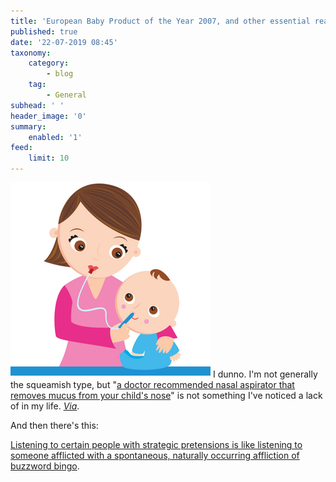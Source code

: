 ```yaml
---
title: 'European Baby Product of the Year 2007, and other essential reading'
published: true
date: '22-07-2019 08:45'
taxonomy:
    category:
        - blog
    tag:
        - General
subhead: ' '
header_image: '0'
summary:
    enabled: '1'
feed:
    limit: 10
---
```


![illustration of nose-cleaning device](nose-cleaner.png )  I dunno. I'm not generally the squeamish type, but "[a doctor recommended nasal aspirator that removes mucus from your child's nose](http://www.nosefrida.com/)" is not something I've noticed a lack of in my life. _[Via](http://ok-cleek.com/blogs/?p=2667)_.

And then there's this:

[Listening to certain people with strategic pretensions is like listening to someone afflicted with a spontaneous, naturally occurring affliction of buzzword bingo](https://cultureby.com/2008/07/intellectual-ca.html). 
